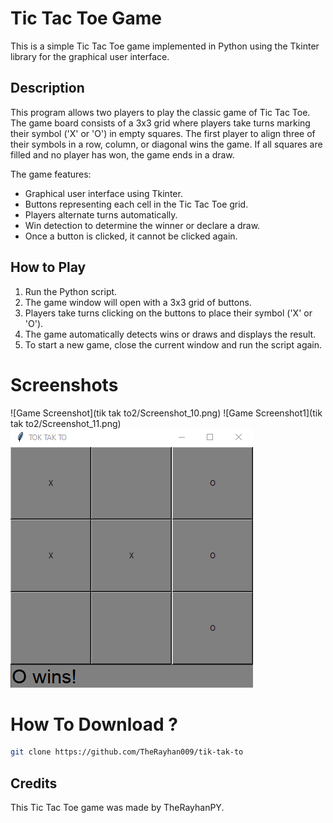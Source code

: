 # Tic Tac Toe Game

This is a simple Tic Tac Toe game implemented in Python using the Tkinter library for the graphical user interface.

## Description

This program allows two players to play the classic game of Tic Tac Toe. The game board consists of a 3x3 grid where players take turns marking their symbol ('X' or 'O') in empty squares. The first player to align three of their symbols in a row, column, or diagonal wins the game. If all squares are filled and no player has won, the game ends in a draw.

The game features:
- Graphical user interface using Tkinter.
- Buttons representing each cell in the Tic Tac Toe grid.
- Players alternate turns automatically.
- Win detection to determine the winner or declare a draw.
- Once a button is clicked, it cannot be clicked again.

## How to Play

1. Run the Python script.
2. The game window will open with a 3x3 grid of buttons.
3. Players take turns clicking on the buttons to place their symbol ('X' or 'O').
4. The game automatically detects wins or draws and displays the result.
5. To start a new game, close the current window and run the script again.

# Screenshots
![Game Screenshot](tik tak to2/Screenshot_10.png)
![Game Screenshot1](tik tak to2/Screenshot_11.png)
![Game Screenshot2](Screenshot_12.png)

# How To Download ?

```bash
git clone https://github.com/TheRayhan009/tik-tak-to
```

## Credits

This Tic Tac Toe game was made by TheRayhanPY.

